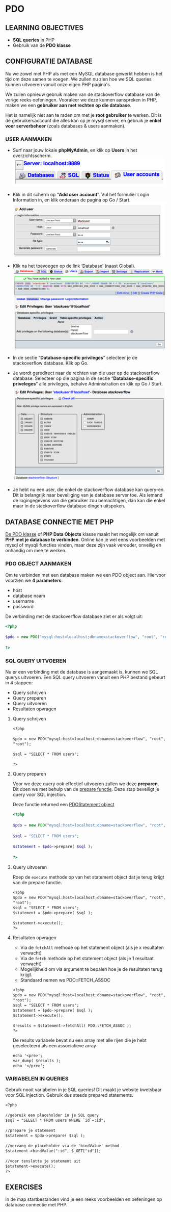 # PDO

## LEARNING OBJECTIVES

- **SQL queries** in PHP
- Gebruik van de **PDO klasse**

## CONFIGURATIE DATABASE

Nu we zowel met PHP als met een MySQL database gewerkt hebben is het tijd om deze samen te voegen. We zullen nu zien hoe we SQL queries kunnen uitvoeren vanuit onze eigen PHP pagina's.

We zullen opnieuw gebruik maken van de stackoverflow database van de vorige reeks oefeningen. Vooraleer we deze kunnen aanspreken in PHP, maken we een **gebruiker aan met rechten op die database**. 

Het is namelijk niet aan te raden om met je **root gebruiker** te werken. Dit is de gebruikersaccount die alles kan op je mysql server, en gebruik je **enkel voor serverbeheer** (zoals databases & users aanmaken).

### USER AANMAKEN

- Surf naar jouw lokale **phpMyAdmin**, en klik op **Users** in het overzichtsscherm. ![user](img/user.png)

- Klik in dit scherm op “**Add user account**”. Vul het formulier Login Information in, en klik onderaan de pagina op Go / Start. ![user](img/form.png)

- Klik na het toevoegen op de link ‘Database’ (naast Global). 
![user](img/privileges.png)

- In de sectie “**Database-specific privileges**” selecteer je de stackoverflow database. Klik op Go.

- Je wordt geredirect naar de rechten van die user op de stackoverflow database. Selecteer op die pagina in de sectie “**Database-specific priveleges**” alle privileges, behalve Administration en klik op Go / Start. ![user](img/edit.png)

- Je hebt nu een user, die enkel de stackoverflow database kan query-en. Dit is belangrijk naar beveiliging van je database server toe. Als iemand de logingegevens van die gebruiker zou bemachtigen, dan kan die enkel maar in de stackoverflow database dingen uitspoken.

## DATABASE CONNECTIE MET PHP

[De PDO klasse](http://php.net/manual/en/class.pdo.php) of **PHP Data Objects** klasse maakt het mogelijk om vanuit **PHP met je database te verbinden**.
Online kan je wel eens voorbeelden met mysql of mysqli functies vinden, maar deze zijn vaak verouder, onveilig en onhandig om mee te werken.

### PDO OBJECT AANMAKEN

Om te verbinden met een database maken we een PDO object aan. Hiervoor voorzien we **4 parameters**:

- host
- database naam
- username
- password

De verbinding met de stackoverflow database ziet er als volgt uit:

```php
<?php

$pdo = new PDO("mysql:host=localhost;dbname=stackoverflow", "root", "root");

?>
```

### SQL QUERY UITVOEREN

Nu er een verbinding met de database is aangemaakt is, kunnen we SQL querys uitvoeren.
Een SQL query uitvoeren vanuit een PHP bestand gebeurt in 4 stappen:

- Query schrijven
- Query preparen
- Query uitvoeren
- Resultaten opvragen


1. Query schrijven
	
	```
	<?php
	
  	$pdo = new PDO("mysql:host=localhost;dbname=stackoverflow", "root", "root");
  	
	$sql = "SELECT * FROM users";
	
	?>
	```
	
2. Query preparen

	Voor we deze query ook effectief uitvoeren zullen we deze **preparen**. Dit doen we met 	behulp van de [prepare functie](http://php.net/manual/en/pdo.prepare.php). Deze stap 	beveiligt je query voor SQL injection.
	
	Deze functie returned een [PDOStatement object](http://php.net/manual/en/class.pdostatement.php) 
	
	```php
	<?php
	
	$pdo = new PDO("mysql:host=localhost;dbname=stackoverflow", "root", "root");
	
	$sql = "SELECT * FROM users";
	
	$statement = $pdo->prepare( $sql );
	
	?>
	```
	
3. Query uitvoeren
	
	Roep de `execute` methode op van het statement object dat je terug krijgt van de prepare functie.
	
	```
	<?php
	$pdo = new PDO("mysql:host=localhost;dbname=stackoverflow", "root", "root");
	$sql = "SELECT * FROM users";
	$statement = $pdo->prepare( $sql );
	
	$statement->execute();
	?>
	```
	
4. Resultaten opvragen

	- Via de `fetchAll` methode op het statement object (als je x resultaten verwacht)
	- Via de `fetch` methode op het statement object (als je 1 resultaat verwacht)
	- Mogelijkheid om via argument te bepalen hoe je de resultaten terug krijgt.
	- Standaard nemen we PDO::FETCH_ASSOC

	```
	<?php
	$pdo = new PDO("mysql:host=localhost;dbname=stackoverflow", "root", "root");
	$sql = "SELECT * FROM users";
	$statement = $pdo->prepare( $sql );
	$statement->execute();

	$results = $statement->fetchAll( PDO::FETCH_ASSOC );
	?>
	```
	
	De results variabele bevat nu een array met alle rijen die je hebt geselecteerd als een associatieve array

	```
	echo '<pre>';
	var_dump( $results );
	echo '</pre>';
	```
	
### VARIABELEN IN QUERIES

Gebruik nooit variabelen in je SQL queries! Dit maakt je website kwetsbaar voor SQL injection. Gebruik dus steeds prepared statements.

```
<?php

//gebruik een placeholder in je SQL query
$sql = "SELECT * FROM users WHERE `id`=:id";

//prepare je statement
$statement = $pdo->prepare( $sql );

//vervang de placeholder via de 'bindValue' method
$statement->bindValue(":id", $_GET["id"]);

//voer tenslotte je statement uit
$statement->execute();
?>
```


## EXERCISES

In de map startbestanden vind je een reeks voorbeelden en oefeningen op database connectie met PHP.


